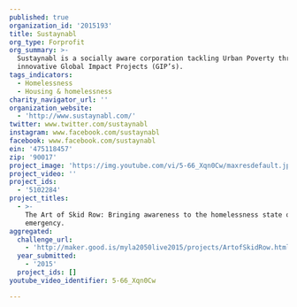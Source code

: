 ```yaml
---
published: true
organization_id: '2015193'
title: Sustaynabl
org_type: Forprofit
org_summary: >-
  Sustaynabl is a socially aware corporation tackling Urban Poverty through
  innovative Global Impact Projects (GIP’s).
tags_indicators:
  - Homelessness
  - Housing & homelessness
charity_navigator_url: ''
organization_website:
  - 'http://www.sustaynabl.com/'
twitter: www.twitter.com/sustaynabl
instagram: www.facebook.com/sustaynabl
facebook: www.facebook.com/sustaynabl
ein: '475118457'
zip: '90017'
project_image: 'https://img.youtube.com/vi/5-66_Xqn0Cw/maxresdefault.jpg'
project_video: ''
project_ids:
  - '5102284'
project_titles:
  - >-
    The Art of Skid Row: Bringing awareness to the homelessness state of
    emergency.
aggregated:
  challenge_url:
    - 'http://maker.good.is/myla2050live2015/projects/ArtofSkidRow.html'
  year_submitted:
    - '2015'
  project_ids: []
youtube_video_identifier: 5-66_Xqn0Cw

---
```

